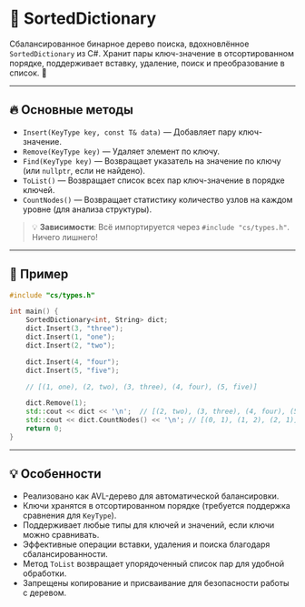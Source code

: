 # 🌳 SortedDictionary

Сбалансированное бинарное дерево поиска, вдохновлённое `SortedDictionary` из C#. Хранит пары ключ-значение в отсортированном порядке, поддерживает вставку, удаление, поиск и преобразование в список. 🚀

---

## 🔥 Основные методы

- `Insert(KeyType key, const T& data)` — Добавляет пару ключ-значение.
- `Remove(KeyType key)` — Удаляет элемент по ключу.
- `Find(KeyType key)` — Возвращает указатель на значение по ключу (или `nullptr`, если не найдено).
- `ToList()` — Возвращает список всех пар ключ-значение в порядке ключей.
- `CountNodes()` — Возвращает статистику количество узлов на каждом уровне (для анализа структуры).

> 💡 **Зависимости**: Всё импортируется через `#include "cs/types.h"`. Ничего лишнего!

---

## 🎯 Пример

```c++
#include "cs/types.h"

int main() {
    SortedDictionary<int, String> dict;
    dict.Insert(3, "three");
    dict.Insert(1, "one");
    dict.Insert(2, "two");

    dict.Insert(4, "four");
    dict.Insert(5, "five");

    // [(1, one), (2, two), (3, three), (4, four), (5, five)]

    dict.Remove(1);
    std::cout << dict << '\n';  // [(2, two), (3, three), (4, four), (5, five)]
    std::cout << dict.CountNodes() << '\n'; // [(0, 1), (1, 2), (2, 1)]
    return 0;
}
```

---

## 💡 Особенности

- Реализовано как AVL-дерево для автоматической балансировки.
- Ключи хранятся в отсортированном порядке (требуется поддержка сравнения для `KeyType`).
- Поддерживает любые типы для ключей и значений, если ключи можно сравнивать.
- Эффективные операции вставки, удаления и поиска благодаря сбалансированности.
- Метод `ToList` возвращает упорядоченный список пар для удобной обработки.
- Запрещены копирование и присваивание для безопасности работы с деревом.

